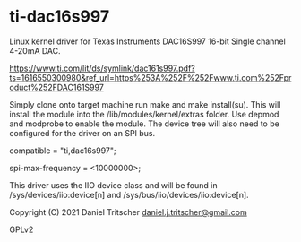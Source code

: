 # ti-dac16s997
Linux kernel driver for Texas Instruments DAC16S997 16-bit Single channel 4-20mA DAC. 

https://www.ti.com/lit/ds/symlink/dac161s997.pdf?ts=1616550300980&ref_url=https%253A%252F%252Fwww.ti.com%252Fproduct%252FDAC161S997

Simply clone onto target machine run make and make install(su). This will install the module into the /lib/modules/kernel/extras folder. 
Use depmod and modprobe to enable the module. The device tree will also need to be configured for the driver on an SPI bus.
  
  compatible = "ti,dac16s997";
  
  spi-max-frequency = <10000000>;
  
This driver uses the IIO device class and will be found in /sys/devices/iio:device[n] and /sys/bus/iio/devices/iio:device[n].

Copyright (C) 2021 Daniel Tritscher <daniel.j.tritscher@gmail.com>

GPLv2 
